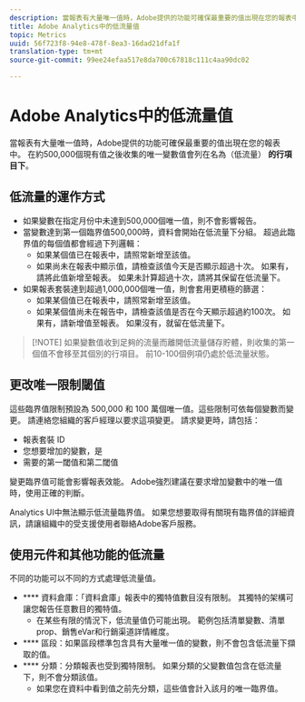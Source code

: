 ```yaml
---
description: 當報表有大量唯一值時，Adobe提供的功能可確保最重要的值出現在您的報表中。
title: Adobe Analytics中的低流量值
topic: Metrics
uuid: 56f723f8-94e8-478f-8ea3-16dad21dfa1f
translation-type: tm+mt
source-git-commit: 99ee24efaa517e8da700c67818c111c4aa90dc02

---
```



# Adobe Analytics中的低流量值

當報表有大量唯一值時，Adobe提供的功能可確保最重要的值出現在您的報表中。 在約500,000個現有值之後收集的唯一變數值會列在名為（低流量） **的行項目下**。

## 低流量的運作方式

* 如果變數在指定月份中未達到500,000個唯一值，則不會影響報告。
* 當變數達到第一個臨界值500,000時，資料會開始在低流量下分組。 超過此臨界值的每個值都會經過下列邏輯：
   * 如果某個值已在報表中，請照常新增至該值。
   * 如果尚未在報表中顯示值，請檢查該值今天是否顯示超過十次。 如果有，請將此值新增至報表。 如果未計算超過十次，請將其保留在低流量下。
* 如果報表套裝達到超過1,000,000個唯一值，則會套用更積極的篩選：
   * 如果某個值已在報表中，請照常新增至該值。
   * 如果某個值尚未在報告中，請檢查該值是否在今天顯示超過約100次。 如果有，請新增值至報表。 如果沒有，就留在低流量下。

> [!NOTE] 如果變數值收到足夠的流量而離開低流量儲存貯體，則收集的第一個值不會移至其個別的行項目。 前10-100個例項仍處於低流量狀態。

## 更改唯一限制閾值

這些臨界值限制預設為 500,000 和 100 萬個唯一值。這些限制可依每個變數而變更。 請連絡您組織的客戶經理以要求這項變更。 請求變更時，請包括：

* 報表套裝 ID
* 您想要增加的變數，是
* 需要的第一閾值和第二閾值

變更臨界值可能會影響報表效能。 Adobe強烈建議在要求增加變數中的唯一值時，使用正確的判斷。

Analytics UI中無法顯示低流量臨界值。 如果您想要取得有關現有臨界值的詳細資訊，請讓組織中的受支援使用者聯絡Adobe客戶服務。

## 使用元件和其他功能的低流量

不同的功能可以不同的方式處理低流量值。

* **** 資料倉庫：「資料倉庫」報表中的獨特值數目沒有限制。 其獨特的架構可讓您報告任意數目的獨特值。
   * 在某些有限的情況下，低流量值仍可能出現。 範例包括清單變數、清單prop、銷售eVar和行銷渠道詳情維度。
* **** 區段：如果區段標準包含具有大量唯一值的變數，則不會包含低流量下擷取的值。
* **** 分類：分類報表也受到獨特限制。 如果分類的父變數值包含在低流量下，則不會分類該值。
   * 如果您在資料中看到值之前先分類，這些值會計入該月的唯一臨界值。
